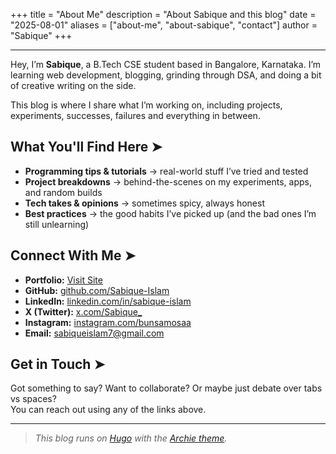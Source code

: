 +++
title = "About Me"
description = "About Sabique and this blog"
date = "2025-08-01"
aliases = ["about-me", "about-sabique", "contact"]
author = "Sabique"
+++

---

Hey, I’m **Sabique**, a B.Tech CSE student based in Bangalore, Karnataka. I’m learning web development, blogging, grinding through DSA, and doing a bit of creative writing on the side.

This blog is where I share what I’m working on, including projects, experiments, successes, failures and everything in between.

## What You'll Find Here ➤

- **Programming tips & tutorials** → real-world stuff I’ve tried and tested
- **Project breakdowns** → behind-the-scenes on my experiments, apps, and random builds
- **Tech takes & opinions** → sometimes spicy, always honest
- **Best practices** → the good habits I’ve picked up (and the bad ones I’m still unlearning)

## Connect With Me ➤

- **Portfolio:** [Visit Site](https://sabique.vercel.app/)
- **GitHub:** [github.com/Sabique-Islam](https://github.com/Sabique-Islam)  
- **LinkedIn:** [linkedin.com/in/sabique-islam](https://www.linkedin.com/in/sabique-islam/)  
- **X (Twitter):** [x.com/Sabique_](https://x.com/Sabique_)  
- **Instagram:** [instagram.com/bunsamosaa](https://www.instagram.com/bunsamosaa/)
- **Email:** [sabiqueislam7@gmail.com](mailto:sabiqueislam7@gmail.com)  

## Get in Touch ➤

Got something to say? Want to collaborate? Or maybe just debate over tabs vs spaces?  
You can reach out using any of the links above.

---

> *This blog runs on [Hugo](https://gohugo.io/) with the [Archie theme](https://github.com/athul/archie).*  